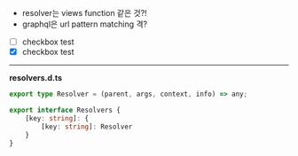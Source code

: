 - resolver는 views function 같은 것?!
- graphql은 url pattern matching 격?

- [ ] checkbox test 
- [X]  checkbox test 
----------
**resolvers.d.ts**
```typescript
export type Resolver = (parent, args, context, info) => any;

export interface Resolvers {
	[key: string]: {
		[key: string]: Resolver
	}
}
```


<!--stackedit_data:
eyJoaXN0b3J5IjpbNzM1Nzk3MTUwLC00MTUxMjA1NjFdfQ==
-->